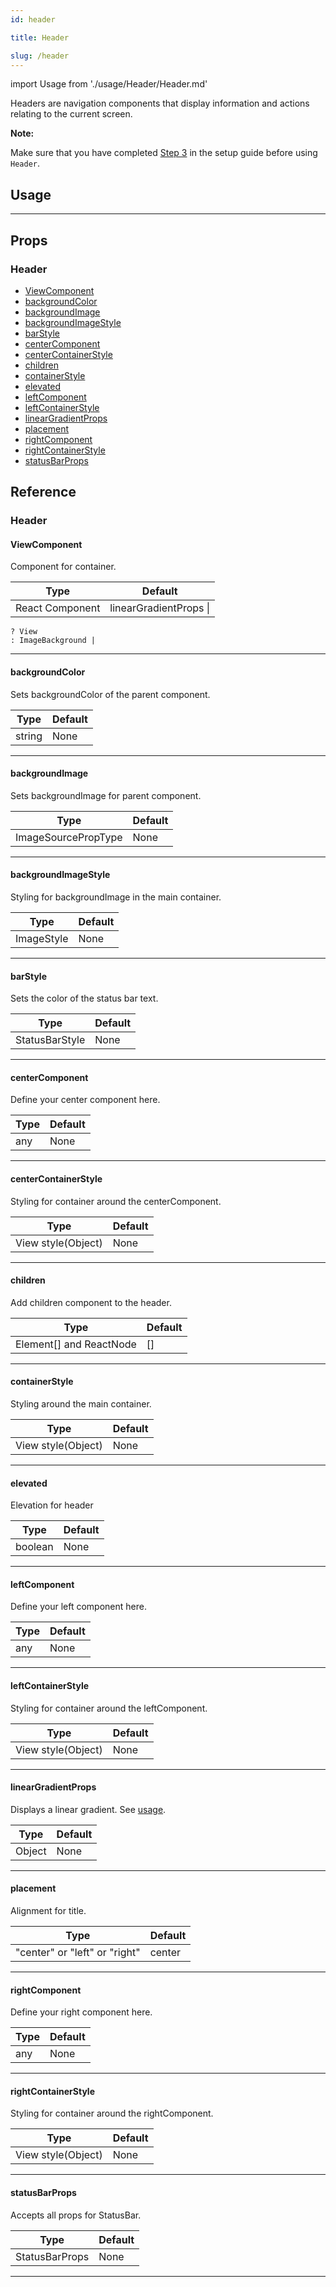 ```yaml
---
id: header

title: Header

slug: /header
---
```


import Usage from './usage/Header/Header.md'

Headers are navigation components that display information and actions relating to the current screen.

**Note:**

Make sure that you have completed [Step 3](getting_started.md#step-3-setup-react-native-safe-area-context) in the setup guide before using `Header`.

## Usage

<Usage />

---

## Props

### Header

- [ViewComponent](#viewcomponent)
- [backgroundColor](#backgroundcolor)
- [backgroundImage](#backgroundimage)
- [backgroundImageStyle](#backgroundimagestyle)
- [barStyle](#barstyle)
- [centerComponent](#centercomponent)
- [centerContainerStyle](#centercontainerstyle)
- [children](#children)
- [containerStyle](#containerstyle)
- [elevated](#elevated)
- [leftComponent](#leftcomponent)
- [leftContainerStyle](#leftcontainerstyle)
- [linearGradientProps](#lineargradientprops)
- [placement](#placement)
- [rightComponent](#rightcomponent)
- [rightContainerStyle](#rightcontainerstyle)
- [statusBarProps](#statusbarprops)

## Reference

### Header

#### ViewComponent

Component for container.

| Type            | Default                |
| --------------- | ---------------------- |
| React Component | linearGradientProps \| | !backgroundImage |

    ? View
    : ImageBackground |

---

#### backgroundColor

Sets backgroundColor of the parent component.

| Type   | Default |
| ------ | ------- |
| string | None    |

---

#### backgroundImage

Sets backgroundImage for parent component.

| Type                | Default |
| ------------------- | ------- |
| ImageSourcePropType | None    |

---

#### backgroundImageStyle

Styling for backgroundImage in the main container.

| Type       | Default |
| ---------- | ------- |
| ImageStyle | None    |

---

#### barStyle

Sets the color of the status bar text.

| Type           | Default |
| -------------- | ------- |
| StatusBarStyle | None    |

---

#### centerComponent

Define your center component here.

| Type | Default |
| ---- | ------- |
| any  | None    |

---

#### centerContainerStyle

Styling for container around the centerComponent.

| Type               | Default |
| ------------------ | ------- |
| View style(Object) | None    |

---

#### children

Add children component to the header.

| Type                    | Default |
| ----------------------- | ------- |
| Element[] and ReactNode | []      |

---

#### containerStyle

Styling around the main container.

| Type               | Default |
| ------------------ | ------- |
| View style(Object) | None    |

---

#### elevated

Elevation for header

| Type    | Default |
| ------- | ------- |
| boolean | None    |

---

#### leftComponent

Define your left component here.

| Type | Default |
| ---- | ------- |
| any  | None    |

---

#### leftContainerStyle

Styling for container around the leftComponent.

| Type               | Default |
| ------------------ | ------- |
| View style(Object) | None    |

---

#### linearGradientProps

Displays a linear gradient. See [usage](#lineargradient-usage).

| Type   | Default |
| ------ | ------- |
| Object | None    |

---

#### placement

Alignment for title.

| Type                          | Default |
| ----------------------------- | ------- |
| "center" or "left" or "right" | center  |

---

#### rightComponent

Define your right component here.

| Type | Default |
| ---- | ------- |
| any  | None    |

---

#### rightContainerStyle

Styling for container around the rightComponent.

| Type               | Default |
| ------------------ | ------- |
| View style(Object) | None    |

---

#### statusBarProps

Accepts all props for StatusBar.

| Type           | Default |
| -------------- | ------- |
| StatusBarProps | None    |

---
